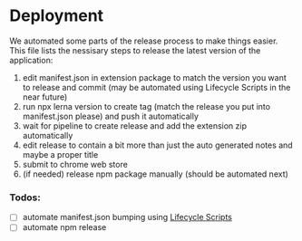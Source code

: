 Deployment
=== 

We automated some parts of the release process to make things easier. This file lists the nessisary steps to release the latest version of the application:

1. edit manifest.json in extension package to match the version you want to release and commit (may be automated using Lifecycle Scripts in the near future)
2. run npx lerna version to create tag (match the release you put into manifest.json please) and push it automatically
3. wait for pipeline to create release and add the extension zip automatically
4. edit release to contain a bit more than just the auto generated notes and maybe a proper title
5. submit to chrome web store
6. (if needed) release npm package manually (should be automated next)

### Todos:

- [ ] automate manifest.json bumping using [Lifecycle Scripts](https://github.com/lerna/lerna/blob/main/commands/version/README.md#lifecycle-scripts)
- [ ] automate npm release
